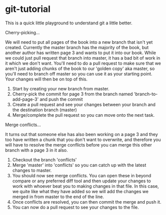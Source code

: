 # git-tutorial

This is a quick little playground to understand git a little better.

Cherry-picking...

We will need to put all pages of the book into a new branch that isn't yet created. Currently the master branch has the majority of the book, but another author has written page 3 and wants to put it into our book. While we could just pull request that branch into master, it has a bad bit of work in it which we don't want. You'll need to do a pull request to make sure that we aren't just adding chunks of the book to our 'golden copy' aka master, so you'll need to branch off master so you can use it as your starting point. Your changes will then be on top of this.

1. Start by creating your new branch from master.
2. Cherry-pick the commit for page 3 from the branch named 'branch-to-add-page-3' and push the commit
3. Create a pull request and see your changes between your branch and the destination branch (master)
4. Merge/complete the pull request so you can move onto the next task.

Merge conflicts...

It turns out that someone else has also been working on a page 3 and they too have written a chunk that you don't want to overwrite, and therefore you will have to resolve the merge conflicts before you can merge this other branch with a page 3 in it also.

1. Checkout the branch 'conflicts'
2. Merge 'master' into 'conflicts' so you can catch up with the latest changes to master.
3. You should now see merge conflicts. You can open these in beyond compare or any preferred diff tool and then update your changes to work with whoever beat you to making changes in that file. In this case, we quite like what they have added so we will add the changes we merged in from master to the end of the line.
4. Once conflicts are resolved, you can then commit the merge and push it.
5. You can now do a pull request to see your changes to the file.
